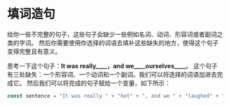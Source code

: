 # 填词造句

给你一些不完整的句子，这些句子会缺少一些例如名词、动词、形容词或者副词之类的字词。 然后你需要使用你选择的词语去填补这些缺失的地方，使得这个句子变得完整且有意义。

思考一下这个句子：**It was really____，and we____ourselves____**。 这个句子有三处缺失：一个形容词、一个动词和一个副词。我们可以将选择的词语加进去完成它。
然后我们可以将完成的句子赋给一个变量，如下所示：

```javascript
const sentence = "It was really " + "hot" + ", and we " + "laughed" + " ourselves " + "silly" + ".";
```